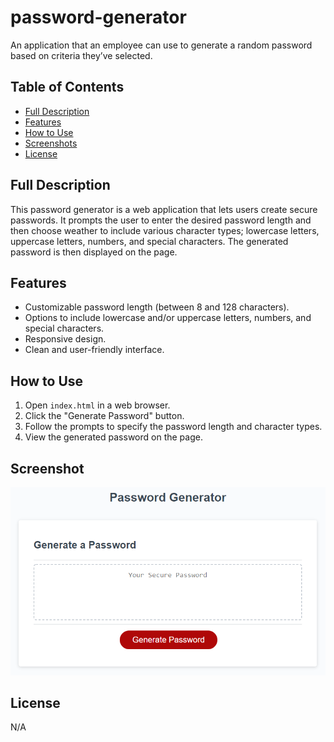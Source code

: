 # password-generator

An application that an employee can use to generate a random password based on criteria they’ve selected.

## Table of Contents

- [Full Description](#full-description)
- [Features](#features)
- [How to Use](#how-to-use)
- [Screenshots](#screenshots)
- [License](#license)

## Full Description

This password generator is a web application that lets users create secure passwords. It prompts the user to enter the desired password length and then choose weather to include various character types; lowercase letters, uppercase letters, numbers, and special characters. The generated password is then displayed on the page.

## Features

- Customizable password length (between 8 and 128 characters).
- Options to include lowercase and/or uppercase letters, numbers, and special characters.
- Responsive design.
- Clean and user-friendly interface.

## How to Use

1. Open `index.html` in a web browser.
2. Click the "Generate Password" button.
3. Follow the prompts to specify the password length and character types.
4. View the generated password on the page.

## Screenshot

![Password Generator Screenshot](./assets/password-generator-screenshot.png)

## License

N/A
